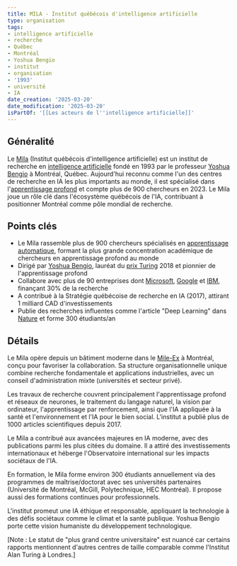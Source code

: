 ```yaml
---
title: MILA - Institut québécois d'intelligence artificielle
type: organisation
tags:
- intelligence artificielle
- recherche
- Québec
- Montréal
- Yoshua Bengio
- institut
- organisation
- '1993'
- université
- IA
date_creation: '2025-03-20'
date_modification: '2025-03-20'
isPartOf: '[[Les acteurs de l''intelligence artificielle]]'
---
```

## Généralité

Le [Mila](https://fr.wikipedia.org/wiki/Mila_(institut)) (Institut québécois d'intelligence artificielle) est un institut de recherche en [intelligence artificielle](https://fr.wikipedia.org/wiki/Intelligence_artificielle) fondé en 1993 par le professeur [Yoshua Bengio](https://fr.wikipedia.org/wiki/Yoshua_Bengio) à Montréal, Québec. Aujourd'hui reconnu comme l'un des centres de recherche en IA les plus importants au monde, il est spécialisé dans l'[apprentissage profond](https://fr.wikipedia.org/wiki/Apprentissage_profond) et compte plus de 900 chercheurs en 2023. Le Mila joue un rôle clé dans l'écosystème québécois de l'IA, contribuant à positionner Montréal comme pôle mondial de recherche.

## Points clés

- Le Mila rassemble plus de 900 chercheurs spécialisés en [apprentissage automatique](https://fr.wikipedia.org/wiki/Apprentissage_automatique), formant la plus grande concentration académique de chercheurs en apprentissage profond au monde
- Dirigé par [Yoshua Bengio](https://fr.wikipedia.org/wiki/Yoshua_Bengio), lauréat du [prix Turing](https://fr.wikipedia.org/wiki/Prix_Turing) 2018 et pionnier de l'apprentissage profond
- Collabore avec plus de 90 entreprises dont [Microsoft](https://fr.wikipedia.org/wiki/Microsoft), [Google](https://fr.wikipedia.org/wiki/Google) et [IBM](https://fr.wikipedia.org/wiki/IBM), finançant 30% de la recherche
- A contribué à la Stratégie québécoise de recherche en IA (2017), attirant 1 milliard CAD d'investissements
- Publie des recherches influentes comme l'article "Deep Learning" dans [Nature](https://fr.wikipedia.org/wiki/Nature_(revue)) et forme 300 étudiants/an

## Détails

Le Mila opère depuis un bâtiment moderne dans le [Mile-Ex](https://fr.wikipedia.org/wiki/Mile_Ex) à Montréal, conçu pour favoriser la collaboration. Sa structure organisationnelle unique combine recherche fondamentale et applications industrielles, avec un conseil d'administration mixte (universités et secteur privé).

Les travaux de recherche couvrent principalement l'apprentissage profond et réseaux de neurones, le traitement du langage naturel, la vision par ordinateur, l'apprentissage par renforcement, ainsi que l'IA appliquée à la santé et l'environnement et l'IA pour le bien social. L'institut a publié plus de 1000 articles scientifiques depuis 2017.

Le Mila a contribué aux avancées majeures en IA moderne, avec des publications parmi les plus citées du domaine. Il a attiré des investissements internationaux et héberge l'Observatoire international sur les impacts sociétaux de l'IA.

En formation, le Mila forme environ 300 étudiants annuellement via des programmes de maîtrise/doctorat avec ses universités partenaires (Université de Montréal, McGill, Polytechnique, HEC Montréal). Il propose aussi des formations continues pour professionnels.

L'institut promeut une IA éthique et responsable, appliquant la technologie à des défis sociétaux comme le climat et la santé publique. Yoshua Bengio porte cette vision humaniste du développement technologique.

[Note : Le statut de "plus grand centre universitaire" est nuancé car certains rapports mentionnent d'autres centres de taille comparable comme l'Institut Alan Turing à Londres.]